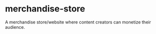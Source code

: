 # merchandise-store
A merchandise store/website where content creators can monetize their audience.
